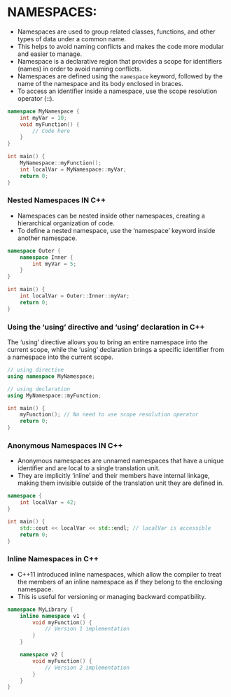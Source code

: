 # NAMESPACES:
- Namespaces are used to group related classes, functions, and other types of data under a common name.
- This helps to avoid naming conflicts and makes the code more modular and easier to manage.
- Namespace is a declarative region that provides a scope for identifiers (names) in order to avoid naming conflicts.
- Namespaces are defined using the `namespace` keyword, followed by the name of the namespace and its body enclosed in braces.
- To access an identifier inside a namespace, use the scope resolution operator (::).
```cpp
namespace MyNamespace {
    int myVar = 10;
    void myFunction() {
        // Code here
    }
}

int main() {
    MyNamespace::myFunction();
    int localVar = MyNamespace::myVar;
    return 0;
}
```
### Nested Namespaces IN C++
- Namespaces can be nested inside other namespaces, creating a hierarchical organization of code.
- To define a nested namespace, use the ‘namespace’ keyword inside another namespace.
```cpp
namespace Outer {
    namespace Inner {
        int myVar = 5;
    }
}

int main() {
    int localVar = Outer::Inner::myVar;
    return 0;
}
```
### Using the ‘using’ directive and ‘using’ declaration in C++
The ‘using’ directive allows you to bring an entire namespace into the current scope, while the ‘using’ declaration brings a specific identifier from a namespace into the current scope.
```cpp
// using directive
using namespace MyNamespace;

// using declaration
using MyNamespace::myFunction;

int main() {
    myFunction(); // No need to use scope resolution operator
    return 0;
}
```
### Anonymous Namespaces IN C++
- Anonymous namespaces are unnamed namespaces that have a unique identifier and are local to a single translation unit.
- They are implicitly ‘inline’ and their members have internal linkage, making them invisible outside of the translation unit they are defined in.
```cpp
namespace {
    int localVar = 42;
}

int main() {
    std::cout << localVar << std::endl; // localVar is accessible
    return 0;
}
```
### Inline Namespaces in C++
- C++11 introduced inline namespaces, which allow the compiler to treat the members of an inline namespace as if they belong to the enclosing namespace.
- This is useful for versioning or managing backward compatibility.
```cpp
namespace MyLibrary {
    inline namespace v1 {
        void myFunction() {
            // Version 1 implementation
        }
    }

    namespace v2 {
        void myFunction() {
            // Version 2 implementation
        }
    }
}
```
